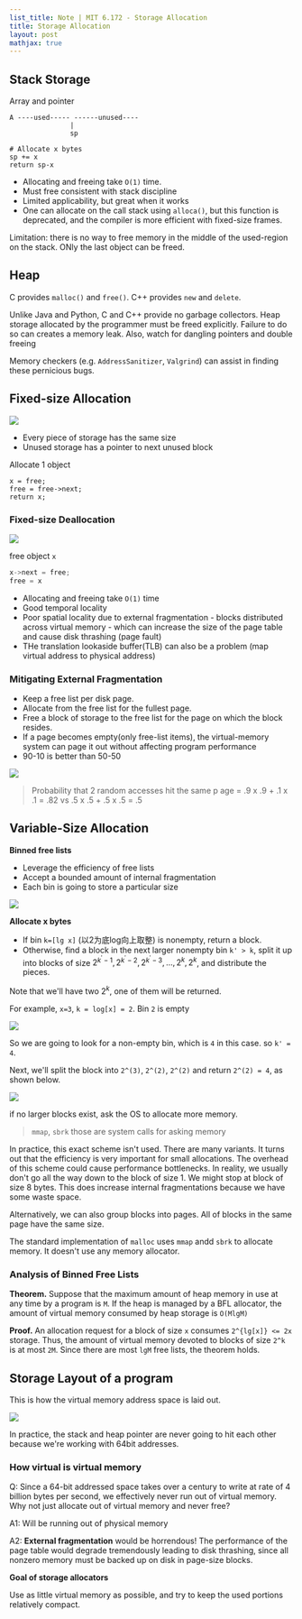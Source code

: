 ```yaml
---
list_title: Note | MIT 6.172 - Storage Allocation
title: Storage Allocation
layout: post
mathjax: true
---
```


## Stack Storage

Array and pointer

```
A ----used----- ------unused----
               |
               sp

# Allocate x bytes 
sp += x
return sp-x

```

- Allocating and freeing take `O(1)` time.
- Must free consistent with stack discipline
- Limited applicability, but great when it works
- One can allocate on the call stack using `alloca()`, but this function is deprecated, and the compiler is more efficient with fixed-size frames.

Limitation: there is no way to free memory in the middle of the used-region on the stack. ONly the last object can be freed.

## Heap

C provides `malloc()` and `free()`. C++ provides `new` and `delete`.

Unlike Java and Python, C and C++ provide no garbage collectors. Heap storage allocated by the programmer must be freed explicitly. Failure to do so can creates a memory leak. Also, watch for dangling pointers and double freeing

Memory checkers (e.g. `AddressSanitizer`, `Valgrind`) can assist in finding these pernicious bugs.

## Fixed-size Allocation

<img class="md-img-center" src="{{site.baseurl}}/assets/images/2021/08/perf-sa-01.png">

- Every piece of storage has the same size
- Unused storage has a pointer to next unused block

Allocate 1 object

```
x = free;
free = free->next;
return x;
```

### Fixed-size Deallocation

<img class="md-img-center" src="{{site.baseurl}}/assets/images/2021/08/perf-sa-02.png">

free object `x`

```cpp
x->next = free;
free = x
```
- Allocating and freeing take `O(1)` time
- Good temporal locality
- Poor spatial locality due to external fragmentation - blocks distributed across virtual memory - which can increase the size of the page table and cause disk thrashing (page fault)
- THe translation lookaside buffer(TLB) can also be a problem (map virtual address to physical address)


### Mitigating External Fragmentation

- Keep a free list per disk page.
- Allocate from the free list for the fullest page.
- Free a block of storage to the free list for the page on which the block resides.
- If a page becomes empty(only free-list items), the virtual-memory system can page it out without affecting program performance
- 90-10 is better than 50-50

<img class="md-img-center" src="{{site.baseurl}}/assets/images/2021/08/perf-sa-03.png">

> Probability that 2 random accesses hit the same p age = .9 x .9 + .1 x .1 = .82 vs .5 x .5 + .5 x .5 = .5

## Variable-Size Allocation

**Binned free lists**

- Leverage the efficiency of free lists
- Accept a bounded amount of internal fragmentation
- Each bin is going to store a particular size

<img class="md-img-center" src="{{site.baseurl}}/assets/images/2021/08/perf-sa-04.png">

**Allocate x bytes**

- If bin `k=[lg x]` (以2为底log向上取整) is nonempty, return a block.
- Otherwise, find a block in the next larger nonempty bin `k' > k`, split it up into blocks of size $2^{k^'-1}, 2^{k^'-2}, 2^{k^'-3}, ... ,2^{k}, 2^{k}$, and distribute the pieces.

Note that we'll have two $2^{k}$, one of them will be returned.

For example, `x=3`, `k = log[x] = 2`. Bin `2` is empty

<img class="md-img-center" src="{{site.baseurl}}/assets/images/2021/08/perf-sa-05.png">

So we are going to look for a non-empty bin, which is `4` in this case. so `k' = 4`.

Next, we'll split the block into `2^(3)`, `2^(2)`, `2^(2)` and return `2^(2) = 4`, as shown below. 

<img class="md-img-center" src="{{site.baseurl}}/assets/images/2021/08/perf-sa-06.png">

if no larger blocks exist, ask the OS to allocate more memory.

> `mmap`, `sbrk` those are system calls for asking memory

In practice, this exact scheme isn't used. There are many variants. It turns out that the efficiency is very important for small allocations. The overhead of this scheme could cause performance bottlenecks. In reality, we usually don't go all the way down to the block of size 1. We might stop at block of size 8 bytes. This does increase internal fragmentations because we have some waste space.

Alternatively, we can also group blocks into pages. All of blocks in the same page have the same size.

The standard implementation of `malloc` uses `mmap` andd `sbrk` to allocate memory. It doesn't use any memory allocator.

### Analysis of Binned Free Lists

**Theorem.** Suppose that the maximum amount of heap memory in use at any time by a program is `M`. If the heap is managed by a BFL allocator, the amount of virtual memory consumed by heap storage is `O(MlgM)`

**Proof.** An allocation request for a block of size `x` consumes `2^{lg[x]} <= 2x` storage. Thus, the amount of virtual memory devoted to blocks of size `2^k` is at most `2M`. Since there are most `lgM` free lists, the theorem holds.

## Storage Layout of a program

This is how the virtual memory address space is laid out.

<img class="md-img-center" src="{{site.baseurl}}/assets/images/2021/08/perf-sa-07.png">

In practice, the stack and heap pointer are never going to hit each other because we're working with 64bit addresses.

### How virtual is virtual memory

Q: Since a 64-bit addressed space takes over a century to write at rate of 4 billion bytes per second, we effectively never run out of virtual memory. Why not just allocate out of virtual memory and never free?

A1: Will be running out of physical memory

A2: **External fragmentation** would be horrendous! The performance of the page table would degrade tremendously leading to disk thrashing, since all nonzero memory must be backed up on disk in page-size blocks.

**Goal of storage allocators**

Use as little virtual memory as possible, and try to keep the used portions relatively compact.


 